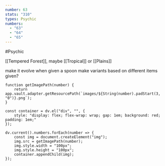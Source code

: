 ```yaml
---
number: 63
stats: "310"
types: Psychic
numbers:
  - "63"
  - "64"
  - "65"
---
```

#Psychic

[[Tempered Forest]], maybe [[Tropical]] or [[Plains]]

make it evolve when given a spoon
make variants based on different items given?

```dataviewjs
function getImagePath(number) {
    return app.vault.adapter.getResourcePath(`images/${String(number).padStart(3, "0")}.png`);
}

const container = dv.el("div", "", {
    style: "display: flex; flex-wrap: wrap; gap: 1em; background: red; padding: 1em;"
});

dv.current().numbers.forEach(number => {
    const img = document.createElement("img");
    img.src = getImagePath(number);
    img.style.width = "100px";
    img.style.height = "100px";
    container.appendChild(img);
});
```
